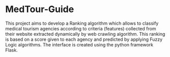 # MedTour-Guide
This project aims to develop a Ranking algorithm which allows to classify medical tourism agencies according to criteria (features) collected from their 
website extracted dynamically by web crawling algorithm. This ranking is based on a score given to each agency and predicted by applying Fuzzy Logic algorithms.  The interface is created using the python framework Flask.
